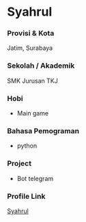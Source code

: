 # Syahrul

### Provisi & Kota

Jatim, Surabaya

### Sekolah / Akademik

SMK Jurusan TKJ

### Hobi

- Main game

### Bahasa Pemograman 

- python

### Project

- Bot telegram


### Profile Link

[Syahrul](https://github.com/Syhrularv)

